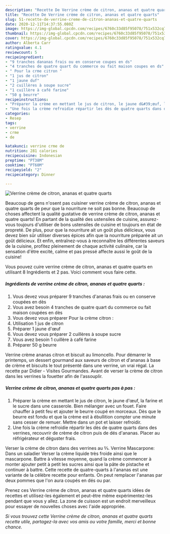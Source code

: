 ```yaml
---
description: "Recette De Verrine crème de citron, ananas et quatre quarts"
title: "Recette De Verrine crème de citron, ananas et quatre quarts"
slug: 51-recette-de-verrine-creme-de-citron-ananas-et-quatre-quarts
date: 2020-12-11T14:37:55.080Z
image: https://img-global.cpcdn.com/recipes/6760c33d85f95078/751x532cq70/verrine-creme-de-citron-ananas-et-quatre-quarts-photo-principale-de-la-recette.jpg
thumbnail: https://img-global.cpcdn.com/recipes/6760c33d85f95078/751x532cq70/verrine-creme-de-citron-ananas-et-quatre-quarts-photo-principale-de-la-recette.jpg
cover: https://img-global.cpcdn.com/recipes/6760c33d85f95078/751x532cq70/verrine-creme-de-citron-ananas-et-quatre-quarts-photo-principale-de-la-recette.jpg
author: Alberta Carr
ratingvalue: 4.1
reviewcount: 5
recipeingredient:
- "9 tranches dananas frais ou en conserve coupes en ds"
- "4 tranches de quatre quart du commerce ou fait maison coupes en ds"
- " Pour la crme citron "
- "1 jus de citron"
- "1 jaune duf"
- "2 cuillères à soupe sucre"
- "1 cuillère à café farine"
- "50 g beurre"
recipeinstructions:
- "Préparer la crème en mettant le jus de citron, le jaune d&#39;œuf, la farine et le sucre dans une casserole. Bien mélanger avec un fouet. Faire chauffer à petit feu et ajouter le beurre coupé en morceaux. Dès que le beurre est fondu et que la crème est à ébullition compter une minute sans cesser de remuer. Mettre dans un pot et laisser refroidir."
- "Une fois la crème refroidie répartir les dès de quatre quarts dans des verrines, recouvrir de crème de citron puis de dés d&#39;ananas. Placer au réfrigérateur et déguster frais."
categories:
- Resep
tags:
- verrine
- crme
- de

katakunci: verrine crme de 
nutrition: 281 calories
recipecuisine: Indonesian
preptime: "PT38M"
cooktime: "PT60M"
recipeyield: "2"
recipecategory: Dinner

---
```



![Verrine crème de citron, ananas et quatre quarts](https://img-global.cpcdn.com/recipes/6760c33d85f95078/751x532cq70/verrine-creme-de-citron-ananas-et-quatre-quarts-photo-principale-de-la-recette.jpg)

Beaucoup de gens n'osent pas cuisiner verrine crème de citron, ananas et quatre quarts de peur que la nourriture ne soit pas bonne. Beaucoup de choses affectent la qualité gustative de verrine crème de citron, ananas et quatre quarts! En partant de la qualité des ustensiles de cuisine, assurez-vous toujours d'utiliser de bons ustensiles de cuisine et toujours en état de propreté. De plus, pour que la nourriture ait un goût plus délicieux, vous devez bien sûr utiliser diverses épices afin que la nourriture préparée ait un goût délicieux. Et enfin, entraînez-vous à reconnaître les différentes saveurs de la cuisine, profitez pleinement de chaque activité culinaire, car la sensation d'être excité, calme et pas pressé affecte aussi le goût de la cuisine!

<!--inarticleads1-->

Vous pouvez cuire verrine crème de citron, ananas et quatre quarts en utilisant 8 Ingrédients et 2 pas. Voici comment vous faire cette.

##### Ingrédients de verrine crème de citron, ananas et quatre quarts :

1. Vous devez vous préparer 9 tranches d&#39;ananas frais ou en conserve coupées en dès
1. Vous avez besoin 4 tranches de quatre quart du commerce ou fait maison coupées en dès
1. Vous devez vous préparer  Pour la crème citron :
1. Utilisation 1 jus de citron
1. Préparer 1 jaune d&#39;œuf
1. Vous devez vous préparer 2 cuillères à soupe sucre
1. Vous avez besoin 1 cuillère à café farine
1. Préparer 50 g beurre


Verrine crème ananas citron et biscuit au limoncello. Pour démarrer le printemps, un dessert gourmand aux saveurs de citron et d&#39;ananas à base de crème et biscuits le tout présenté dans une verrine, un vrai régal. La recette par Didier - Visites Gourmandes. Avant de verser la crème de citron dans les verrines la fouetter afin de l&#39;assouplir. 

<!--inarticleads2-->

##### Verrine crème de citron, ananas et quatre quarts pas à pas :

1. Préparer la crème en mettant le jus de citron, le jaune d&#39;œuf, la farine et le sucre dans une casserole. Bien mélanger avec un fouet. Faire chauffer à petit feu et ajouter le beurre coupé en morceaux. Dès que le beurre est fondu et que la crème est à ébullition compter une minute sans cesser de remuer. Mettre dans un pot et laisser refroidir.
1. Une fois la crème refroidie répartir les dès de quatre quarts dans des verrines, recouvrir de crème de citron puis de dés d&#39;ananas. Placer au réfrigérateur et déguster frais.


Verser la crème de citron dans des verrines au ⅔. Verrine Mascarpone: Dans un saladier Verser la crème liquide très froide ainsi que le mascarpone. Battre à vitesse moyenne, quand la crème commencer à monter ajouter petit à petit les sucres ainsi que la pâte de pistache et continuer à battre. Cette recette de quatre-quarts à l&#39;ananas est une variante de la célèbre recette pour enfants. On peut remplacer l&#39;ananas par deux pommes que l&#39;on aura coupés en dés ou par. 

<!--inarticleads1-->

<p>
Prenez ces Verrine crème de citron, ananas et quatre quarts idées de recettes et utilisez-les également et peut-être même expérimentez-les pendant que vous y allez. La zone de cuisson est un endroit merveilleux pour essayer de nouvelles choses avec l'aide appropriée.
</p>

<p>
<i>Si vous trouvez cette Verrine crème de citron, ananas et quatre quarts recette utile, partagez-la avec vos amis ou votre famille, merci et bonne chance.</i>
</p>
